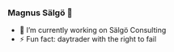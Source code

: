### Magnus Sälgö 👋

<!--
**salgo60/salgo60** is a ✨ _special_ ✨ repository because its `README.md` (this file) appears on your GitHub profile.
-->

- 🔭 I’m currently working on Sälgö Consulting
- ⚡ Fun fact: daytrader with the right to fail

